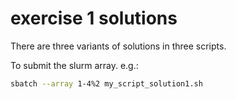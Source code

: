 # exercise 1 solutions

There are three variants of solutions in three scripts.

To submit the slurm array. e.g.:
```bash
sbatch --array 1-4%2 my_script_solution1.sh
```
